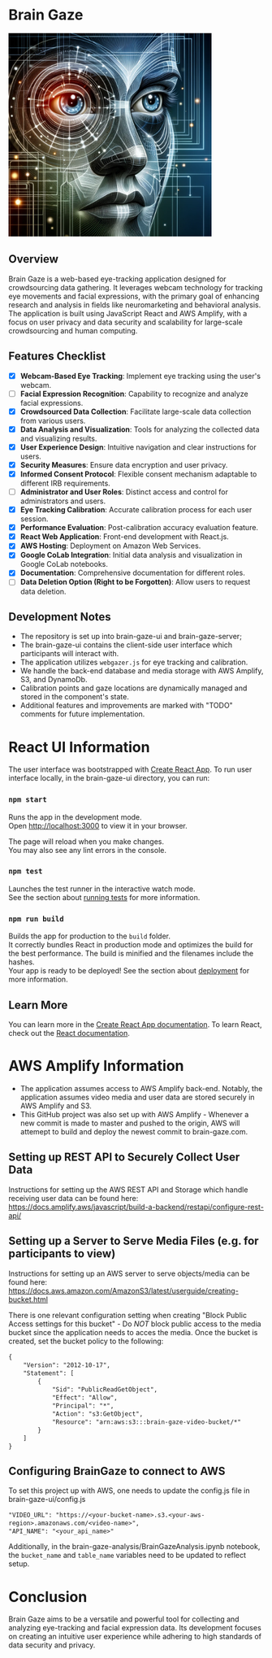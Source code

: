 # Brain Gaze

<img src="https://github.com/Samuel-Nathanson/BrainGaze/blob/master/public/media/images/BrainGaze.png" width="400" />

## Overview
Brain Gaze is a web-based eye-tracking application designed for crowdsourcing data gathering. It leverages webcam technology for tracking eye movements and facial expressions, with the primary goal of enhancing research and analysis in fields like neuromarketing and behavioral analysis. The application is built using JavaScript React and AWS Amplify, with a focus on user privacy and data security and scalability for large-scale crowdsourcing and human computing.

## Features Checklist
- [x] **Webcam-Based Eye Tracking**: Implement eye tracking using the user's webcam.
- [ ] **Facial Expression Recognition**: Capability to recognize and analyze facial expressions.
- [x] **Crowdsourced Data Collection**: Facilitate large-scale data collection from various users.
- [x] **Data Analysis and Visualization**: Tools for analyzing the collected data and visualizing results.
- [x] **User Experience Design**: Intuitive navigation and clear instructions for users.
- [x] **Security Measures**: Ensure data encryption and user privacy.
- [x] **Informed Consent Protocol**: Flexible consent mechanism adaptable to different IRB requirements.
- [ ] **Administrator and User Roles**: Distinct access and control for administrators and users.
- [x] **Eye Tracking Calibration**: Accurate calibration process for each user session.
- [x] **Performance Evaluation**: Post-calibration accuracy evaluation feature.
- [x] **React Web Application**: Front-end development with React.js.
- [x] **AWS Hosting**: Deployment on Amazon Web Services.
- [x] **Google CoLab Integration**: Initial data analysis and visualization in Google CoLab notebooks.
- [x] **Documentation**: Comprehensive documentation for different roles.
- [ ] **Data Deletion Option (Right to be Forgotten)**: Allow users to request data deletion.

## Development Notes
- The repository is set up into brain-gaze-ui and brain-gaze-server; 
- The brain-gaze-ui contains the client-side user interface which participants will interact with.  
- The application utilizes `webgazer.js` for eye tracking and calibration.
- We handle the back-end database and media storage with AWS Amplify, S3, and DynamoDb.
- Calibration points and gaze locations are dynamically managed and stored in the component's state.
- Additional features and improvements are marked with "TODO" comments for future implementation.


# React UI Information

The user interface was bootstrapped with [Create React App](https://github.com/facebook/create-react-app). To run user interface locally, in the brain-gaze-ui directory, you can run:

### `npm start`

Runs the app in the development mode.\
Open [http://localhost:3000](http://localhost:3000) to view it in your browser.

The page will reload when you make changes.\
You may also see any lint errors in the console.

### `npm test`
Launches the test runner in the interactive watch mode.\
See the section about [running tests](https://facebook.github.io/create-react-app/docs/running-tests) for more information.

### `npm run build`
Builds the app for production to the `build` folder.\
It correctly bundles React in production mode and optimizes the build for the best performance.
The build is minified and the filenames include the hashes.\
Your app is ready to be deployed!
See the section about [deployment](https://facebook.github.io/create-react-app/docs/deployment) for more information.

## Learn More
You can learn more in the [Create React App documentation](https://facebook.github.io/create-react-app/docs/getting-started).
To learn React, check out the [React documentation](https://reactjs.org/).

# AWS Amplify Information
- The application assumes access to AWS Amplify back-end. Notably, the application assumes video media and user data are stored securely in AWS Amplify and S3.    
- This GitHub project was also set up with AWS Amplify - Whenever a new commit is made to master and pushed to the origin, AWS will attemept to build and deploy the newest commit to brain-gaze.com.  


## Setting up REST API to Securely Collect User Data 
Instructions for setting up the AWS REST API and Storage which handle receiving user data can be found here: https://docs.amplify.aws/javascript/build-a-backend/restapi/configure-rest-api/

## Setting up a Server to Serve Media Files (e.g. for participants to view)
Instructions for setting up an AWS server to serve objects/media can be found here: https://docs.aws.amazon.com/AmazonS3/latest/userguide/creating-bucket.html

There is one relevant configuration setting when creating "Block Public Access settings for this bucket" - Do *NOT* block public access to the media bucket since the application needs to acces the media. Once the bucket is created, set the bucket policy to the following: 
```
{
    "Version": "2012-10-17",
    "Statement": [
        {
            "Sid": "PublicReadGetObject",
            "Effect": "Allow",
            "Principal": "*",
            "Action": "s3:GetObject",
            "Resource": "arn:aws:s3:::brain-gaze-video-bucket/*"
        }
    ]
}
```

## Configuring BrainGaze to connect to AWS 
To set this project up with AWS, one needs to update the config.js file in brain-gaze-ui/config.js  
```
"VIDEO_URL": "https://<your-bucket-name>.s3.<your-aws-region>.amazonaws.com/<video-name>",
"API_NAME": "<your_api_name>"
```

Additionally, in the brain-gaze-analysis/BrainGazeAnalysis.ipynb notebook, the `bucket_name` and `table_name` variables need to be updated to reflect setup. 

# Conclusion
Brain Gaze aims to be a versatile and powerful tool for collecting and analyzing eye-tracking and facial expression data. Its development focuses on creating an intuitive user experience while adhering to high standards of data security and privacy.
